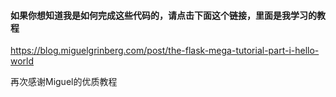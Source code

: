 #### 如果你想知道我是如何完成这些代码的，请点击下面这个链接，里面是我学习的教程
https://blog.miguelgrinberg.com/post/the-flask-mega-tutorial-part-i-hello-world

再次感谢Miguel的优质教程
